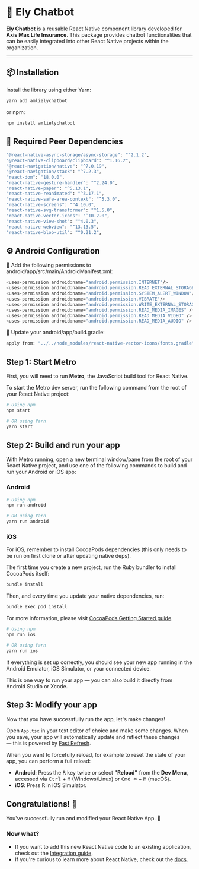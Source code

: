 # 🤖 Ely Chatbot

**Ely Chatbot** is a reusable React Native component library developed for **Axis Max Life Insurance**. This package provides chatbot functionalities that can be easily integrated into other React Native projects within the organization.

---

## 📦 Installation

Install the library using either Yarn:

```sh
yarn add amlielychatbot
```

or npm:

```sh
npm install amlielychatbot
```

## 📂 Required Peer Dependencies

```sh
"@react-native-async-storage/async-storage": "^2.1.2",
"@react-native-clipboard/clipboard": "^1.16.2",
"@react-navigation/native": "^7.0.19",
"@react-navigation/stack": "^7.2.3",
"react-dom": "18.0.0",
"react-native-gesture-handler": "^2.24.0",
"react-native-paper": "^5.13.1",
"react-native-reanimated": "^3.17.1",
"react-native-safe-area-context": "^5.3.0",
"react-native-screens": "^4.10.0",
"react-native-svg-transformer": "^1.5.0",
"react-native-vector-icons": "^10.2.0",
"react-native-view-shot": "^4.0.3",
"react-native-webview": "^13.13.5",
"react-native-blob-util": "^0.21.2",
```

## ⚙️ Android Configuration

🧾 Add the following permissions to android/app/src/main/AndroidManifest.xml:

```sh
<uses-permission android:name="android.permission.INTERNET"/>
<uses-permission android:name="android.permission.READ_EXTERNAL_STORAGE"/>
<uses-permission android:name="android.permission.SYSTEM_ALERT_WINDOW"/>
<uses-permission android:name="android.permission.VIBRATE"/>
<uses-permission android:name="android.permission.WRITE_EXTERNAL_STORAGE"/>
<uses-permission android:name="android.permission.READ_MEDIA_IMAGES" />
<uses-permission android:name="android.permission.READ_MEDIA_VIDEO" />
<uses-permission android:name="android.permission.READ_MEDIA_AUDIO" />
```

🧩 Update your android/app/build.gradle:

```sh
apply from: "../../node_modules/react-native-vector-icons/fonts.gradle"
```

## Step 1: Start Metro

First, you will need to run **Metro**, the JavaScript build tool for React Native.

To start the Metro dev server, run the following command from the root of your React Native project:

```sh
# Using npm
npm start

# OR using Yarn
yarn start
```

## Step 2: Build and run your app

With Metro running, open a new terminal window/pane from the root of your React Native project, and use one of the following commands to build and run your Android or iOS app:

### Android

```sh
# Using npm
npm run android

# OR using Yarn
yarn run android
```

### iOS

For iOS, remember to install CocoaPods dependencies (this only needs to be run on first clone or after updating native deps).

The first time you create a new project, run the Ruby bundler to install CocoaPods itself:

```sh
bundle install
```

Then, and every time you update your native dependencies, run:

```sh
bundle exec pod install
```

For more information, please visit [CocoaPods Getting Started guide](https://guides.cocoapods.org/using/getting-started.html).

```sh
# Using npm
npm run ios

# OR using Yarn
yarn run ios
```

If everything is set up correctly, you should see your new app running in the Android Emulator, iOS Simulator, or your connected device.

This is one way to run your app — you can also build it directly from Android Studio or Xcode.

## Step 3: Modify your app

Now that you have successfully run the app, let's make changes!

Open `App.tsx` in your text editor of choice and make some changes. When you save, your app will automatically update and reflect these changes — this is powered by [Fast Refresh](https://reactnative.dev/docs/fast-refresh).

When you want to forcefully reload, for example to reset the state of your app, you can perform a full reload:

- **Android**: Press the <kbd>R</kbd> key twice or select **"Reload"** from the **Dev Menu**, accessed via <kbd>Ctrl</kbd> + <kbd>M</kbd> (Windows/Linux) or <kbd>Cmd ⌘</kbd> + <kbd>M</kbd> (macOS).
- **iOS**: Press <kbd>R</kbd> in iOS Simulator.

## Congratulations! :tada:

You've successfully run and modified your React Native App. :partying_face:

### Now what?

- If you want to add this new React Native code to an existing application, check out the [Integration guide](https://reactnative.dev/docs/integration-with-existing-apps).
- If you're curious to learn more about React Native, check out the [docs](https://reactnative.dev/docs/getting-started).
